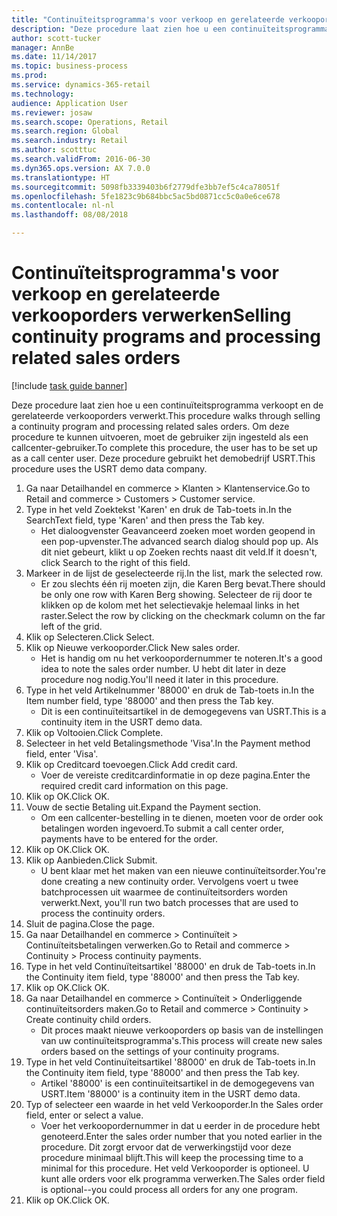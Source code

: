 ```yaml
--- 
title: "Continuïteitsprogramma's voor verkoop en gerelateerde verkooporders verwerken"
description: "Deze procedure laat zien hoe u een continuïteitsprogramma verkoopt en de gerelateerde verkooporders verwerkt."
author: scott-tucker
manager: AnnBe
ms.date: 11/14/2017
ms.topic: business-process
ms.prod: 
ms.service: dynamics-365-retail
ms.technology: 
audience: Application User
ms.reviewer: josaw
ms.search.scope: Operations, Retail
ms.search.region: Global
ms.search.industry: Retail
ms.author: scotttuc
ms.search.validFrom: 2016-06-30
ms.dyn365.ops.version: AX 7.0.0
ms.translationtype: HT
ms.sourcegitcommit: 5098fb3339403b6f2779dfe3bb7ef5c4ca78051f
ms.openlocfilehash: 5fe1823c9b684bbc5ac5bd0871cc5c0a0e6ce678
ms.contentlocale: nl-nl
ms.lasthandoff: 08/08/2018

---
```

# <a name="selling-continuity-programs-and-processing-related-sales-orders"></a><span data-ttu-id="26e0d-103">Continuïteitsprogramma's voor verkoop en gerelateerde verkooporders verwerken</span><span class="sxs-lookup"><span data-stu-id="26e0d-103">Selling continuity programs and processing related sales orders</span></span>

[!include [task guide banner](../includes/task-guide-banner.md)]

<span data-ttu-id="26e0d-104">Deze procedure laat zien hoe u een continuïteitsprogramma verkoopt en de gerelateerde verkooporders verwerkt.</span><span class="sxs-lookup"><span data-stu-id="26e0d-104">This procedure walks through selling a continuity program and processing related sales orders.</span></span> <span data-ttu-id="26e0d-105">Om deze procedure te kunnen uitvoeren, moet de gebruiker zijn ingesteld als een callcenter-gebruiker.</span><span class="sxs-lookup"><span data-stu-id="26e0d-105">To complete this procedure, the user has to be set up as a call center user.</span></span> <span data-ttu-id="26e0d-106">Deze procedure gebruikt het demobedrijf USRT.</span><span class="sxs-lookup"><span data-stu-id="26e0d-106">This procedure uses the USRT demo data company.</span></span>

1. <span data-ttu-id="26e0d-107">Ga naar Detailhandel en commerce > Klanten > Klantenservice.</span><span class="sxs-lookup"><span data-stu-id="26e0d-107">Go to Retail and commerce > Customers > Customer service.</span></span>
2. <span data-ttu-id="26e0d-108">Type in het veld Zoektekst 'Karen' en druk de Tab-toets in.</span><span class="sxs-lookup"><span data-stu-id="26e0d-108">In the SearchText field, type 'Karen' and then press the Tab key.</span></span>
    * <span data-ttu-id="26e0d-109">Het dialoogvenster Geavanceerd zoeken moet worden geopend in een pop-upvenster.</span><span class="sxs-lookup"><span data-stu-id="26e0d-109">The advanced search dialog should pop up.</span></span> <span data-ttu-id="26e0d-110">Als dit niet gebeurt, klikt u op Zoeken rechts naast dit veld.</span><span class="sxs-lookup"><span data-stu-id="26e0d-110">If it doesn't, click Search to the right of this field.</span></span>  
3. <span data-ttu-id="26e0d-111">Markeer in de lijst de geselecteerde rij.</span><span class="sxs-lookup"><span data-stu-id="26e0d-111">In the list, mark the selected row.</span></span>
    * <span data-ttu-id="26e0d-112">Er zou slechts één rij moeten zijn, die Karen Berg bevat.</span><span class="sxs-lookup"><span data-stu-id="26e0d-112">There should be only one row with Karen Berg showing.</span></span> <span data-ttu-id="26e0d-113">Selecteer de rij door te klikken op de kolom met het selectievakje helemaal links in het raster.</span><span class="sxs-lookup"><span data-stu-id="26e0d-113">Select the row by clicking on the checkmark column on the far left of the grid.</span></span>  
4. <span data-ttu-id="26e0d-114">Klik op Selecteren.</span><span class="sxs-lookup"><span data-stu-id="26e0d-114">Click Select.</span></span>
5. <span data-ttu-id="26e0d-115">Klik op Nieuwe verkooporder.</span><span class="sxs-lookup"><span data-stu-id="26e0d-115">Click New sales order.</span></span>
    * <span data-ttu-id="26e0d-116">Het is handig om nu het verkoopordernummer te noteren.</span><span class="sxs-lookup"><span data-stu-id="26e0d-116">It's a good idea to note the sales order number.</span></span> <span data-ttu-id="26e0d-117">U hebt dit later in deze procedure nog nodig.</span><span class="sxs-lookup"><span data-stu-id="26e0d-117">You'll need it later in this procedure.</span></span>  
6. <span data-ttu-id="26e0d-118">Type in het veld Artikelnummer '88000' en druk de Tab-toets in.</span><span class="sxs-lookup"><span data-stu-id="26e0d-118">In the Item number field, type '88000' and then press the Tab key.</span></span>
    * <span data-ttu-id="26e0d-119">Dit is een continuïteitsartikel in de demogegevens van USRT.</span><span class="sxs-lookup"><span data-stu-id="26e0d-119">This is a continuity item in the USRT demo data.</span></span>  
7. <span data-ttu-id="26e0d-120">Klik op Voltooien.</span><span class="sxs-lookup"><span data-stu-id="26e0d-120">Click Complete.</span></span>
8. <span data-ttu-id="26e0d-121">Selecteer in het veld Betalingsmethode 'Visa'.</span><span class="sxs-lookup"><span data-stu-id="26e0d-121">In the Payment method field, enter 'Visa'.</span></span>
9. <span data-ttu-id="26e0d-122">Klik op Creditcard toevoegen.</span><span class="sxs-lookup"><span data-stu-id="26e0d-122">Click Add credit card.</span></span>
    * <span data-ttu-id="26e0d-123">Voer de vereiste creditcardinformatie in op deze pagina.</span><span class="sxs-lookup"><span data-stu-id="26e0d-123">Enter the required credit card information on this page.</span></span>  
10. <span data-ttu-id="26e0d-124">Klik op OK.</span><span class="sxs-lookup"><span data-stu-id="26e0d-124">Click OK.</span></span>
11. <span data-ttu-id="26e0d-125">Vouw de sectie Betaling uit.</span><span class="sxs-lookup"><span data-stu-id="26e0d-125">Expand the Payment section.</span></span>
    * <span data-ttu-id="26e0d-126">Om een callcenter-bestelling in te dienen, moeten voor de order ook betalingen worden ingevoerd.</span><span class="sxs-lookup"><span data-stu-id="26e0d-126">To submit a call center order, payments have to be entered for the order.</span></span>  
12. <span data-ttu-id="26e0d-127">Klik op OK.</span><span class="sxs-lookup"><span data-stu-id="26e0d-127">Click OK.</span></span>
13. <span data-ttu-id="26e0d-128">Klik op Aanbieden.</span><span class="sxs-lookup"><span data-stu-id="26e0d-128">Click Submit.</span></span>
    * <span data-ttu-id="26e0d-129">U bent klaar met het maken van een nieuwe continuïteitsorder.</span><span class="sxs-lookup"><span data-stu-id="26e0d-129">You're done creating a new continuity order.</span></span> <span data-ttu-id="26e0d-130">Vervolgens voert u twee batchprocessen uit waarmee de continuïteitsorders worden verwerkt.</span><span class="sxs-lookup"><span data-stu-id="26e0d-130">Next, you'll run two batch processes that are used to process the continuity orders.</span></span>  
14. <span data-ttu-id="26e0d-131">Sluit de pagina.</span><span class="sxs-lookup"><span data-stu-id="26e0d-131">Close the page.</span></span>
15. <span data-ttu-id="26e0d-132">Ga naar Detailhandel en commerce > Continuïteit > Continuïteitsbetalingen verwerken.</span><span class="sxs-lookup"><span data-stu-id="26e0d-132">Go to Retail and commerce > Continuity > Process continuity payments.</span></span>
16. <span data-ttu-id="26e0d-133">Type in het veld Continuïteitsartikel '88000' en druk de Tab-toets in.</span><span class="sxs-lookup"><span data-stu-id="26e0d-133">In the Continuity item field, type '88000' and then press the Tab key.</span></span>
17. <span data-ttu-id="26e0d-134">Klik op OK.</span><span class="sxs-lookup"><span data-stu-id="26e0d-134">Click OK.</span></span>
18. <span data-ttu-id="26e0d-135">Ga naar Detailhandel en commerce > Continuïteit > Onderliggende continuïteitsorders maken.</span><span class="sxs-lookup"><span data-stu-id="26e0d-135">Go to Retail and commerce > Continuity > Create continuity child orders.</span></span>
    * <span data-ttu-id="26e0d-136">Dit proces maakt nieuwe verkooporders op basis van de instellingen van uw continuïteitsprogramma's.</span><span class="sxs-lookup"><span data-stu-id="26e0d-136">This process will create new sales orders based on the settings of your continuity programs.</span></span>  
19. <span data-ttu-id="26e0d-137">Type in het veld Continuïteitsartikel '88000' en druk de Tab-toets in.</span><span class="sxs-lookup"><span data-stu-id="26e0d-137">In the Continuity item field, type '88000' and then press the Tab key.</span></span>
    * <span data-ttu-id="26e0d-138">Artikel '88000' is een continuïteitsartikel in de demogegevens van USRT.</span><span class="sxs-lookup"><span data-stu-id="26e0d-138">Item '88000' is a continuity item in the USRT demo data.</span></span>  
20. <span data-ttu-id="26e0d-139">Typ of selecteer een waarde in het veld Verkooporder.</span><span class="sxs-lookup"><span data-stu-id="26e0d-139">In the Sales order field, enter or select a value.</span></span>
    * <span data-ttu-id="26e0d-140">Voer het verkoopordernummer in dat u eerder in de procedure hebt genoteerd.</span><span class="sxs-lookup"><span data-stu-id="26e0d-140">Enter the sales order number that you noted earlier in the procedure.</span></span> <span data-ttu-id="26e0d-141">Dit zorgt ervoor dat de verwerkingstijd voor deze procedure minimaal blijft.</span><span class="sxs-lookup"><span data-stu-id="26e0d-141">This will keep the processing time to a minimal for this procedure.</span></span> <span data-ttu-id="26e0d-142">Het veld Verkooporder is optioneel. U kunt alle orders voor elk programma verwerken.</span><span class="sxs-lookup"><span data-stu-id="26e0d-142">The Sales order field is optional--you could process all orders for any one program.</span></span>  
21. <span data-ttu-id="26e0d-143">Klik op OK.</span><span class="sxs-lookup"><span data-stu-id="26e0d-143">Click OK.</span></span>


